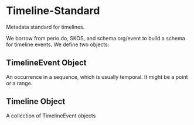 # Timeline-Standard
Metadata standard for timelines.

We borrow from perio.do, SKOS, and schema.org/event to build a schema for timeline events. We define two objects:

## TimelineEvent Object
An occurrence in a sequence, which is usually temporal. It might be a point or a range.

## Timeline Object
A collection of TimelineEvent objects

